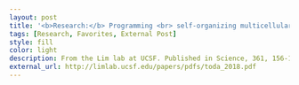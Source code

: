 ```yaml
---
layout: post
title: '<b>Research:</b> Programming <br> self-organizing multicellular structures with synthetic cell-cell signaling, Toda et al. 2018'
tags: [Research, Favorites, External Post]
style: fill
color: light
description: From the Lim lab at UCSF. Published in Science, 361, 156-162 on May 31, 2018. 57.  
external_url: http://limlab.ucsf.edu/papers/pdfs/toda_2018.pdf
---
```


